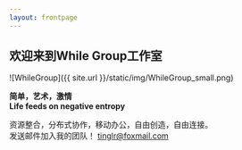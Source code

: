 ```yaml
---
layout: frontpage
---
```


## 欢迎来到While Group工作室

![WhileGroup]({{ site.url }}/static/img/WhileGroup_small.png)<br>

**简单，艺术，激情**<br>
**Life feeds on negative entropy**<br>

资源整合，分布式协作，移动办公，自由创造，自由连接。<br>
发送邮件加入我的团队！
tinglr@foxmail.com<br>

